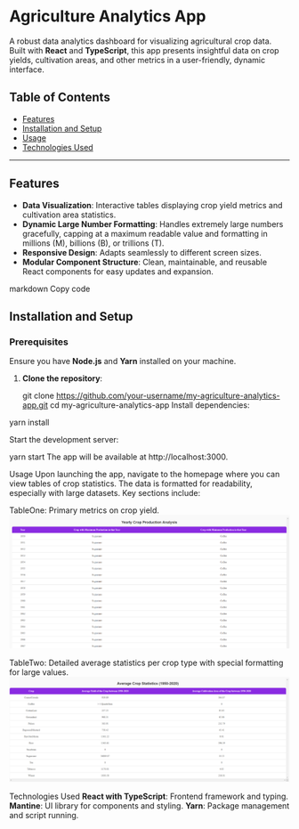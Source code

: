 # Agriculture Analytics App

A robust data analytics dashboard for visualizing agricultural crop data. Built with **React** and **TypeScript**, this app presents insightful data on crop yields, cultivation areas, and other metrics in a user-friendly, dynamic interface.

## Table of Contents

- [Features](#features)
- [Installation and Setup](#installation-and-setup)
- [Usage](#usage)
- [Technologies Used](#technologies-used)

---

## Features

- **Data Visualization**: Interactive tables displaying crop yield metrics and cultivation area statistics.
- **Dynamic Large Number Formatting**: Handles extremely large numbers gracefully, capping at a maximum readable value and formatting in millions (M), billions (B), or trillions (T).
- **Responsive Design**: Adapts seamlessly to different screen sizes.
- **Modular Component Structure**: Clean, maintainable, and reusable React components for easy updates and expansion.

markdown
Copy code

## Installation and Setup

### Prerequisites

Ensure you have **Node.js** and **Yarn** installed on your machine.

1. **Clone the repository**:

   git clone https://github.com/your-username/my-agriculture-analytics-app.git
   cd my-agriculture-analytics-app
Install dependencies:

  yarn install

Start the development server:

  yarn start
  The app will be available at http://localhost:3000.

Usage
Upon launching the app, navigate to the homepage where you can view tables of crop statistics. The data is formatted for readability, especially with large datasets. Key sections include:

TableOne: Primary metrics on crop yield.
![Table Screenshot](src/assets/TableOne.png)

TableTwo: Detailed average statistics per crop type with special formatting for large values.
![Table Screenshot](src/assets/TableTwo.png)

Technologies Used
**React with TypeScript**: Frontend framework and typing.
**Mantine**: UI library for components and styling.
**Yarn**: Package management and script running.